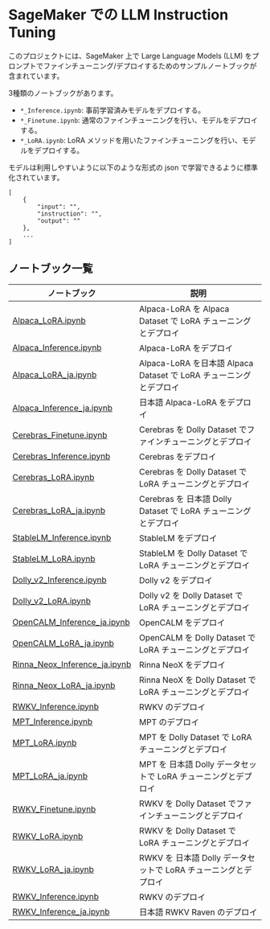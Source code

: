 # SageMaker での LLM Instruction Tuning

このプロジェクトには、SageMaker 上で Large Language Models (LLM) をプロンプトでファインチューニング/デプロイするためのサンプルノートブックが含まれています。

3種類のノートブックがあります。

- `*_Inference.ipynb`: 事前学習済みモデルをデプロイする。
- `*_Finetune.ipynb`: 通常のファインチューニングを行い、モデルをデプロイする。
- `*_LoRA.ipynb`: LoRA メソッドを用いたファインチューニングを行い、モデルをデプロイする。

モデルは利用しやすいように以下のような形式の json で学習できるように標準化されています。

```
[
    {
        "input": "",
        "instruction": "",
        "output": ""
    },
    ...
]
```

## ノートブック一覧

| ノートブック | 説明 |
| -------- | ----------- |
| [Alpaca_LoRA.ipynb](AutoModel/Alpaca_LoRA.ipynb) | Alpaca-LoRA を Alpaca Dataset で LoRA チューニングとデプロイ |
| [Alpaca_Inference.ipynb](AutoModel/Alpaca_Inference.ipynb) | Alpaca-LoRA をデプロイ |
| [Alpaca_LoRA_ja.ipynb](AutoModel/Alpaca_LoRA_ja.ipynb) | Alpaca-LoRA を日本語 Alpaca Dataset で LoRA チューニングとデプロイ |
| [Alpaca_Inference_ja.ipynb](AutoModel/Alpaca_Inference_ja.ipynb) | 日本語 Alpaca-LoRA をデプロイ |
| [Cerebras_Finetune.ipynb](AutoModel/Cerebras_Finetune.ipynb) | Cerebras を Dolly Dataset でファインチューニングとデプロイ |
| [Cerebras_Inference.ipynb](AutoModel/Cerebras_Inference.ipynb) | Cerebras をデプロイ |
| [Cerebras_LoRA.ipynb](AutoModel/Cerebras_LoRA.ipynb) | Cerebras を Dolly Dataset で LoRA チューニングとデプロイ |
| [Cerebras_LoRA_ja.ipynb](AutoModel/Cerebras_LoRA_ja.ipynb) | Cerebras を 日本語 Dolly Dataset で LoRA チューニングとデプロイ |
| [StableLM_Inference.ipynb](AutoModel/StableLM_Inference.ipynb) | StableLM をデプロイ |
| [StableLM_LoRA.ipynb](AutoModel/StableLM_LoRA.ipynb) | StableLM を Dolly Dataset で LoRA チューニングとデプロイ |
| [Dolly_v2_Inference.ipynb](AutoModel/Dolly_v2_Inference.ipynb) | Dolly v2 をデプロイ |
| [Dolly_v2_LoRA.ipynb](AutoModel/Dolly_v2_LoRA.ipynb) | Dolly v2 を Dolly Dataset で LoRA チューニングとデプロイ |
| [OpenCALM_Inference_ja.ipynb](AutoModel/OpenCALM_Inference_ja.ipynb) | OpenCALM をデプロイ |
| [OpenCALM_LoRA_ja.ipynb](AutoModel/OpenCALM_LoRA_ja.ipynb) | OpenCALM を Dolly Dataset で LoRA チューニングとデプロイ |
| [Rinna_Neox_Inference_ja.ipynb](AutoModel/Rinna_Neox_Inference_ja.ipynb) | Rinna NeoX をデプロイ |
| [Rinna_Neox_LoRA_ja.ipynb](AutoModel/Rinna_Neox_LoRA_ja.ipynb) | Rinna NeoX を Dolly Dataset で LoRA チューニングとデプロイ |
| [RWKV_Inference.ipynb](AutoModel/RWKV_Inference.ipynb) | RWKV のデプロイ |
| [MPT_Inference.ipynb](AutoModel/MPT_Inference.ipynb) | MPT のデプロイ |
| [MPT_LoRA.ipynb](AutoModel/MPT_LoRA.ipynb) | MPT を Dolly Dataset で LoRA チューニングとデプロイ |
| [MPT_LoRA_ja.ipynb](AutoModel/MPT_LoRA_ja.ipynb) | MPT を 日本語 Dolly データセットで LoRA チューニングとデプロイ |
| [RWKV_Finetune.ipynb](RWKV/RWKV_Finetune.ipynb) | RWKV を Dolly Dataset でファインチューニングとデプロイ |
| [RWKV_LoRA.ipynb](RWKV/RWKV_Finetune.ipynb) | RWKV を Dolly Dataset で LoRA チューニングとデプロイ |
| [RWKV_LoRA_ja.ipynb](RWKV/RWKV_Finetune.ipynb) | RWKV を 日本語 Dolly データセットで LoRA チューニングとデプロイ |
| [RWKV_Inference.ipynb](RWKV/RWKV_Inference.ipynb) | RWKV のデプロイ |
| [RWKV_Inference_ja.ipynb](RWKV/RWKV_Inference_ja.ipynb) | 日本語 RWKV Raven のデプロイ |

